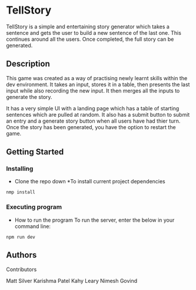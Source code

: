 # TellStory

TellStory is a simple and entertaining story generator which takes a sentence and gets the user to build a new 
sentence of the last one. This continues around all the users. Once completed, the full story can be generated.

## Description

This game was created as a way of practising newly learnt skills within the dev environment. It takes 
an input, stores it in a table, then presents the last input while also recording the new input. It 
then merges all the inputs to generate the story.

It has a very simple UI with a landing page which has a table of starting sentences which are pulled 
at random. It also has a submit button to submit an entry and a generate story button when all users 
have had thier turn. Once the story has been generated, you have the option to restart the game.

## Getting Started

### Installing

* Clone the repo down
*To install current project dependencies
```
nmp install 
```

### Executing program

* How to run the program
To run the server, enter the below in your command line:
```
npm run dev
```

## Authors

Contributors

Matt Silver 
Karishma Patel
Kahy Leary 
Nimesh Govind
